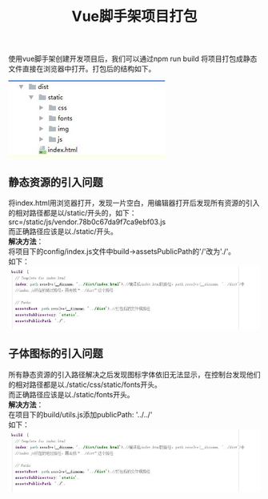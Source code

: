 ﻿---
layout: post
title: Vue脚手架项目打包
tags:
- vue
- js
categories: webpage
description: Vue脚手架项目打包
---
使用vue脚手架创建开发项目后，我们可以通过npm run build 将项目打包成静态文件直接在浏览器中打开。打包后的结构如下。

<!-- more -->

![webpackage结构](\assets\img\vue_webpackage_1.jpg)  
## 静态资源的引入问题  
将index.html用浏览器打开，发现一片空白，用编辑器打开后发现所有资源的引入的相对路径都是以/static/开头的，如下：  
src=/static/js/vendor.78b0c67da9f7ca9ebf03.js  
而正确路径应该是以./static/开头。  
**解决方法**：  
将项目下的config/index.js文件中build->assetsPublicPath的'/'改为'./'。  
如下：  
![资源路径解决办法](\assets\img\vue_webpackage_2.jpg)  
## 子体图标的引入问题  
所有静态资源的引入路径解决之后发现图标字体依旧无法显示，在控制台发现他们的相对路径都是以./static/css/static/fonts开头。  
而正确路径应该是以./static/fonts开头。  
**解决方法**：  
在项目下的build/utils.js添加publicPath: '../../'  
如下：  
![子体图标路径解决办法](\assets\img\vue_webpackage_2.jpg)  

